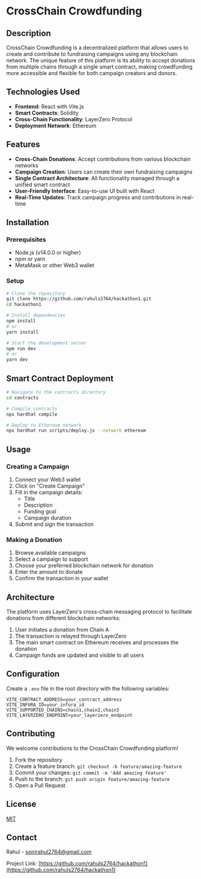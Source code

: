 # CrossChain Crowdfunding

## Description
CrossChain Crowdfunding is a decentralized platform that allows users to create and contribute to fundraising campaigns using any blockchain network. The unique feature of this platform is its ability to accept donations from multiple chains through a single smart contract, making crowdfunding more accessible and flexible for both campaign creators and donors.

## Technologies Used
- **Frontend**: React with Vite.js
- **Smart Contracts**: Solidity
- **Cross-Chain Functionality**: LayerZero Protocol
- **Deployment Network**: Ethereum

## Features
- **Cross-Chain Donations**: Accept contributions from various blockchain networks
- **Campaign Creation**: Users can create their own fundraising campaigns
- **Single Contract Architecture**: All functionality managed through a unified smart contract
- **User-Friendly Interface**: Easy-to-use UI built with React
- **Real-Time Updates**: Track campaign progress and contributions in real-time

## Installation

### Prerequisites
- Node.js (v14.0.0 or higher)
- npm or yarn
- MetaMask or other Web3 wallet

### Setup
```bash
# Clone the repository
git clone https://github.com/rahuls2764/hackathon1.git
cd hackathon1

# Install dependencies
npm install
# or
yarn install

# Start the development server
npm run dev
# or
yarn dev
```

## Smart Contract Deployment
```bash
# Navigate to the contracts directory
cd contracts

# Compile contracts
npx hardhat compile

# Deploy to Ethereum network
npx hardhat run scripts/deploy.js --network ethereum
```

## Usage

### Creating a Campaign
1. Connect your Web3 wallet
2. Click on "Create Campaign"
3. Fill in the campaign details:
   - Title
   - Description
   - Funding goal
   - Campaign duration
4. Submit and sign the transaction

### Making a Donation
1. Browse available campaigns
2. Select a campaign to support
3. Choose your preferred blockchain network for donation
4. Enter the amount to donate
5. Confirm the transaction in your wallet

## Architecture
The platform uses LayerZero's cross-chain messaging protocol to facilitate donations from different blockchain networks:

1. User initiates a donation from Chain A
2. The transaction is relayed through LayerZero
3. The main smart contract on Ethereum receives and processes the donation
4. Campaign funds are updated and visible to all users

## Configuration
Create a `.env` file in the root directory with the following variables:
```
VITE_CONTRACT_ADDRESS=your_contract_address
VITE_INFURA_ID=your_infura_id
VITE_SUPPORTED_CHAINS=chain1,chain2,chain3
VITE_LAYERZERO_ENDPOINT=your_layerzero_endpoint
```

## Contributing
We welcome contributions to the CrossChain Crowdfunding platform!

1. Fork the repository
2. Create a feature branch: `git checkout -b feature/amazing-feature`
3. Commit your changes: `git commit -m 'Add amazing feature'`
4. Push to the branch: `git push origin feature/amazing-feature`
5. Open a Pull Request

## License
[MIT](https://choosealicense.com/licenses/mit/)

## Contact
Rahul - sonirahul2764@gmail.com

Project Link: [https://github.com/rahuls2764/hackathon1](https://github.com/rahuls2764/hackathon1)
